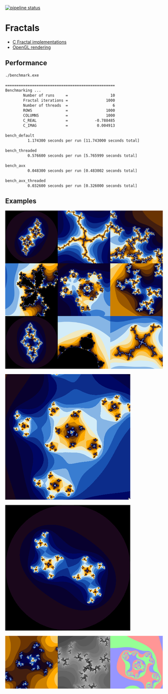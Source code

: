 [![pipeline status](https://gitlab.com/kdries/opengl-fractals/badges/master/pipeline.svg)](https://gitlab.com/kdries/opengl-fractals/commits/master)

# Fractals

- [C Fractal implementations](c-fractals)
- [OpenGL rendering](opengl-fractals)


## Performance

```
./benchmark.exe

=================================================
Benchmarking ...
        Number of runs     =                   10
        Fractal iterations =                 1000
        Number of threads  =                    6
        ROWS               =                 1000
        COLUMNS            =                 1000
        C_REAL             =            -0.788485
        C_IMAG             =             0.004913

bench_default
          1.174300 seconds per run [11.743000 seconds total]

bench_threaded
          0.576600 seconds per run [5.765999 seconds total]

bench_avx
          0.048300 seconds per run [0.483002 seconds total]

bench_avx_threaded
          0.032600 seconds per run [0.326000 seconds total]
```

## Examples

![](images/example_ultra.png)

![](images/example_zoom_ultra.gif)

![](images/example_rotate_ultra.gif)

![](images/example_gradients.png)
